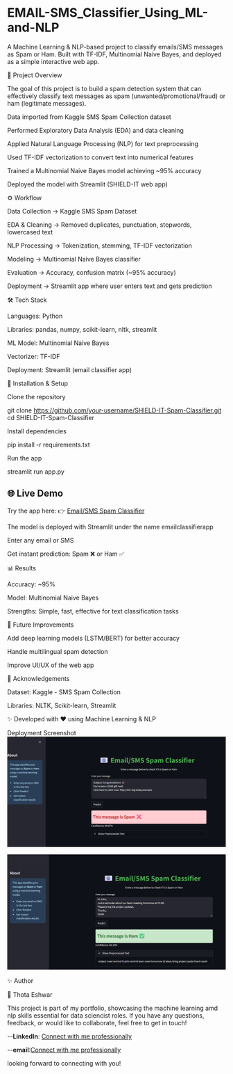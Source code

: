 # EMAIL-SMS_Classifier_Using_ML-and-NLP

A Machine Learning & NLP-based project to classify emails/SMS messages as Spam or Ham.
Built with TF-IDF, Multinomial Naive Bayes, and deployed as a simple interactive web app.

🚀 Project Overview

The goal of this project is to build a spam detection system that can effectively classify text messages as spam (unwanted/promotional/fraud) or ham (legitimate messages).

Data imported from Kaggle SMS Spam Collection dataset

Performed Exploratory Data Analysis (EDA) and data cleaning

Applied Natural Language Processing (NLP) for text preprocessing

Used TF-IDF vectorization to convert text into numerical features

Trained a Multinomial Naive Bayes model achieving ~95% accuracy

Deployed the model with Streamlit (SHIELD-IT web app)

⚙️ Workflow

Data Collection → Kaggle SMS Spam Dataset

EDA & Cleaning → Removed duplicates, punctuation, stopwords, lowercased text

NLP Processing → Tokenization, stemming, TF-IDF vectorization

Modeling → Multinomial Naive Bayes classifier

Evaluation → Accuracy, confusion matrix (~95% accuracy)

Deployment → Streamlit app where user enters text and gets prediction

🛠️ Tech Stack

Languages: Python

Libraries: pandas, numpy, scikit-learn, nltk, streamlit

ML Model: Multinomial Naive Bayes

Vectorizer: TF-IDF

Deployment: Streamlit (email classifier app)


🔧 Installation & Setup

Clone the repository

git clone https://github.com/your-username/SHIELD-IT-Spam-Classifier.git
cd SHIELD-IT-Spam-Classifier


Install dependencies

pip install -r requirements.txt


Run the app

streamlit run app.py

## 🌐 Live Demo
Try the app here: 👉 [Email/SMS Spam Classifier](https://emailclassifierapp.streamlit.app/)


The model is deployed with Streamlit under the name emailclassifierapp

Enter any email or SMS

Get instant prediction: Spam ❌ or Ham ✅

📊 Results

Accuracy: ~95%

Model: Multinomial Naive Bayes

Strengths: Simple, fast, effective for text classification tasks

📌 Future Improvements

Add deep learning models (LSTM/BERT) for better accuracy

Handle multilingual spam detection

Improve UI/UX of the web app

🙌 Acknowledgements

Dataset: Kaggle - SMS Spam Collection

Libraries: NLTK, Scikit-learn, Streamlit

✨ Developed with ❤️ using Machine Learning & NLP


Deployment Screenshot
![](https://github.com/Eshwarthota2219/EMAIL-SMS_Classifier_Using_ML-and-NLP/blob/main/Spam_Screenshot.png)

![](https://github.com/Eshwarthota2219/EMAIL-SMS_Classifier_Using_ML-and-NLP/blob/main/ham_Screenshot.png)

✨ Author

👤 Thota Eshwar

This project is part of my portfolio, showcasing the machine learning amd nlp  skills essential for data sciencist roles. If you have any questions, feedback, or would like to collaborate, feel free to get in touch!

--**LinkedIn**: [Connect with me professionally](https://www.linkedin.com/in/eshwar-thota-162a08327/)

--**email**:[Connect with me professionally](eshwarthota2211@gmail.com)

 looking forward to connecting with you!

